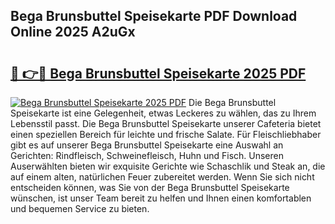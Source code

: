 ## Bega Brunsbuttel Speisekarte PDF Download Online 2025 A2uGx

# <h2><a href="http://gc9k5j.nevu.top/?p=Bega+Brunsbuttel+Speisekarte">🔗 👉🔴 Bega Brunsbuttel Speisekarte 2025 PDF</a></h2>

[![Bega Brunsbuttel Speisekarte 2025 PDF](https://i.imgur.com/dBaPXMq.png)](http://gc9k5j.nevu.top/?p=Bega+Brunsbuttel+Speisekarte)
Die Bega Brunsbuttel Speisekarte ist eine Gelegenheit, etwas Leckeres zu wählen, das zu Ihrem Lebensstil passt. Die Bega Brunsbuttel Speisekarte unserer Cafeteria bietet einen speziellen Bereich für leichte und frische Salate. Für Fleischliebhaber gibt es auf unserer Bega Brunsbuttel Speisekarte eine Auswahl an Gerichten: Rindfleisch, Schweinefleisch, Huhn und Fisch. Unseren Auserwählten bieten wir exquisite Gerichte wie Schaschlik und Steak an, die auf einem alten, natürlichen Feuer zubereitet werden. Wenn Sie sich nicht entscheiden können, was Sie von der Bega Brunsbuttel Speisekarte wünschen, ist unser Team bereit zu helfen und Ihnen einen komfortablen und bequemen Service zu bieten.
